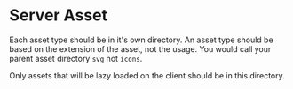 # Server Asset

Each asset type should be in it's own directory. An asset type should be based on the extension of the asset, not the usage. You would call your parent asset directory `svg` not `icons`.

Only assets that will be lazy loaded on the client should be in this directory.
